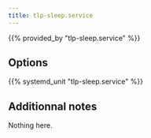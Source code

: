 ```yaml
---
title: tlp-sleep.service
---
```


{{% provided_by "tlp-sleep.service" %}}

## Options

{{% systemd_unit "tlp-sleep.service" %}}

## Additionnal notes

Nothing here.